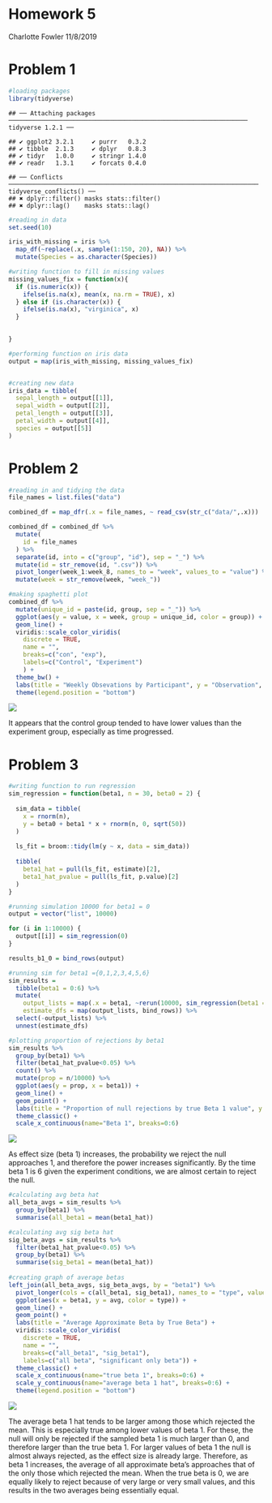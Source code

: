 Homework 5
================
Charlotte Fowler
11/8/2019

# Problem 1

``` r
#loading packages
library(tidyverse)
```

    ## ── Attaching packages ────────────────────────────────────────────────────────────────── tidyverse 1.2.1 ──

    ## ✔ ggplot2 3.2.1     ✔ purrr   0.3.2
    ## ✔ tibble  2.1.3     ✔ dplyr   0.8.3
    ## ✔ tidyr   1.0.0     ✔ stringr 1.4.0
    ## ✔ readr   1.3.1     ✔ forcats 0.4.0

    ## ── Conflicts ───────────────────────────────────────────────────────────────────── tidyverse_conflicts() ──
    ## ✖ dplyr::filter() masks stats::filter()
    ## ✖ dplyr::lag()    masks stats::lag()

``` r
#reading in data
set.seed(10)

iris_with_missing = iris %>% 
  map_df(~replace(.x, sample(1:150, 20), NA)) %>%
  mutate(Species = as.character(Species))
```

``` r
#writing function to fill in missing values
missing_values_fix = function(x){
  if (is.numeric(x)) {
    ifelse(is.na(x), mean(x, na.rm = TRUE), x)
  } else if (is.character(x)) {
    ifelse(is.na(x), "virginica", x)
  }
  

}

#performing function on iris data
output = map(iris_with_missing, missing_values_fix)


#creating new data
iris_data = tibble(
  sepal_length = output[[1]], 
  sepal_width = output[[2]],
  petal_length = output[[3]],
  petal_width = output[[4]],
  species = output[[5]]
)
```

# Problem 2

``` r
#reading in and tidying the data
file_names = list.files("data")

combined_df = map_dfr(.x = file_names, ~ read_csv(str_c("data/",.x)))

combined_df = combined_df %>% 
  mutate(
    id = file_names
  ) %>% 
  separate(id, into = c("group", "id"), sep = "_") %>% 
  mutate(id = str_remove(id, ".csv")) %>% 
  pivot_longer(week_1:week_8, names_to = "week", values_to = "value") %>% 
  mutate(week = str_remove(week, "week_"))
```

``` r
#making spaghetti plot
combined_df %>% 
  mutate(unique_id = paste(id, group, sep = "_")) %>% 
  ggplot(aes(y = value, x = week, group = unique_id, color = group)) +
  geom_line() + 
  viridis::scale_color_viridis(
    discrete = TRUE, 
    name = "",
    breaks=c("con", "exp"),
    labels=c("Control", "Experiment")
    ) + 
  theme_bw() + 
  labs(title = "Weekly Obsevations by Participant", y = "Observation", x = "Week") + 
  theme(legend.position = "bottom") 
```

![](p8105_hw5_crf2147_files/figure-gfm/unnamed-chunk-5-1.png)<!-- -->

It appears that the control group tended to have lower values than the
experiment group, especially as time progressed.

# Problem 3

``` r
#writing function to run regression 
sim_regression = function(beta1, n = 30, beta0 = 2) {
  
  sim_data = tibble(
    x = rnorm(n),
    y = beta0 + beta1 * x + rnorm(n, 0, sqrt(50)) 
  )
  
  ls_fit = broom::tidy(lm(y ~ x, data = sim_data))
  
  tibble(
    beta1_hat = pull(ls_fit, estimate)[2],
    beta1_hat_pvalue = pull(ls_fit, p.value)[2]
  )
}
```

``` r
#running simulation 10000 for beta1 = 0 
output = vector("list", 10000)

for (i in 1:10000) {
  output[[i]] = sim_regression(0)
}

results_b1_0 = bind_rows(output)
```

``` r
#running sim for beta1 ={0,1,2,3,4,5,6}
sim_results = 
  tibble(beta1 = 0:6) %>% 
  mutate(
    output_lists = map(.x = beta1, ~rerun(10000, sim_regression(beta1 = .x))),
    estimate_dfs = map(output_lists, bind_rows)) %>% 
  select(-output_lists) %>% 
  unnest(estimate_dfs)
```

``` r
#plotting proportion of rejections by beta1
sim_results %>% 
  group_by(beta1) %>% 
  filter(beta1_hat_pvalue<0.05) %>% 
  count() %>% 
  mutate(prop = n/10000) %>% 
  ggplot(aes(y = prop, x = beta1)) +
  geom_line() +
  geom_point() + 
  labs(title = "Proportion of null rejections by true Beta 1 value", y = "Proportion") + 
  theme_classic() +
  scale_x_continuous(name="Beta 1", breaks=0:6) 
```

![](p8105_hw5_crf2147_files/figure-gfm/unnamed-chunk-9-1.png)<!-- -->

As effect size (beta 1) increases, the probability we reject the null
approaches 1, and therefore the power increases significantly. By the
time beta 1 is 6 given the experiment conditions, we are almost certain
to reject the null.

``` r
#calculating avg beta hat
all_beta_avgs = sim_results %>% 
  group_by(beta1) %>% 
  summarise(all_beta1 = mean(beta1_hat))  

#calculating avg sig beta hat
sig_beta_avgs = sim_results %>% 
  filter(beta1_hat_pvalue<0.05) %>% 
  group_by(beta1) %>% 
  summarise(sig_beta1 = mean(beta1_hat))  
  
#creating graph of average betas
left_join(all_beta_avgs, sig_beta_avgs, by = "beta1") %>% 
  pivot_longer(cols = c(all_beta1, sig_beta1), names_to = "type", values_to = "avg") %>% 
  ggplot(aes(x = beta1, y = avg, color = type)) + 
  geom_line() +
  geom_point() + 
  labs(title = "Average Approximate Beta by True Beta") + 
  viridis::scale_color_viridis(
    discrete = TRUE, 
    name = "",
    breaks=c("all_beta1", "sig_beta1"),
    labels=c("all beta", "significant only beta")) + 
  theme_classic() +
  scale_x_continuous(name="true beta 1", breaks=0:6) + 
  scale_y_continuous(name="average beta 1 hat", breaks=0:6) + 
  theme(legend.position = "bottom") 
```

![](p8105_hw5_crf2147_files/figure-gfm/unnamed-chunk-10-1.png)<!-- -->

The average beta 1 hat tends to be larger among those which rejected the
mean. This is especially true among lower values of beta 1. For these,
the null will only be rejected if the sampled beta 1 is much larger than
0, and therefore larger than the true beta 1. For larger values of beta
1 the null is almost always rejected, as the effect size is already
large. Therefore, as beta 1 increases, the average of all approximate
beta’s approaches that of the only those which rejected the mean. When
the true beta is 0, we are equally likely to reject because of very
large or very small values, and this results in the two averages being
essentially equal.
